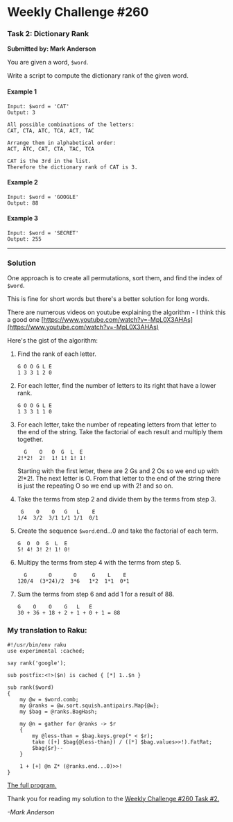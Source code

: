 # Weekly Challenge #260

### Task 2: Dictionary Rank
**Submitted by: Mark Anderson**

You are given a word, ```$word```.

Write a script to compute the dictionary rank of the given word.

#### Example 1
```
Input: $word = 'CAT'
Output: 3

All possible combinations of the letters:
CAT, CTA, ATC, TCA, ACT, TAC

Arrange them in alphabetical order:
ACT, ATC, CAT, CTA, TAC, TCA

CAT is the 3rd in the list.
Therefore the dictionary rank of CAT is 3.
```

#### Example 2
```
Input: $word = 'GOOGLE'
Output: 88
```

#### Example 3
```
Input: $word = 'SECRET'
Output: 255
```

---

### Solution

One approach is to create all permutations, sort them, and find the index of ```$word```.

This is fine for short words but there's a better solution for long words.

There are numerous videos on youtube explaining the algorithm - I think this a good one [https://www.youtube.com/watch?v=-MpL0X3AHAs](https://www.youtube.com/watch?v=-MpL0X3AHAs)

Here's the gist of the algorithm:

1. Find the rank of each letter.

   ```
   G O O G L E
   1 3 3 1 2 0
   ```

2. For each letter, find the number of letters to its right that have a lower rank.

   ```
   G O O G L E
   1 3 3 1 1 0
   ```

3. For each letter, take the number of repeating letters from that letter to the end of the string.
   Take the factorial of each result and multiply them together.
   
   ```  
     G    O   O  G  L  E
   2!*2!  2!  1! 1! 1! 1!
   ```

   Starting with the first letter, there are 2 Gs and 2 Os so we end up with 2!*2!.
   The next letter is O. From that letter to the end of the string there is just the repeating O so we end up with 2!
   and so on.
   
4. Take the terms from step 2 and divide them by the terms from step 3.
 
   ```
    G    O    O   G   L    E
   1/4  3/2  3/1 1/1 1/1  0/1
   ```

5. Create the sequence ```$word```.end...0 and take the factorial of each term.

   ```
   G  O  O  G  L  E
   5! 4! 3! 2! 1! 0!
   ```
   
6. Multipy the terms from step 4 with the terms from step 5.

   ```
     G       O       O     G    L    E
   120/4  (3*24)/2  3*6   1*2  1*1  0*1
   ```
   
7. Sum the terms from step 6 and add 1 for a result of 88.
   ```
   G    O    O    G   L   E
   30 + 36 + 18 + 2 + 1 + 0 + 1 = 88
   ```
### My translation to Raku:

```
#!/usr/bin/env raku
use experimental :cached;

say rank('google');

sub postfix:<!>($n) is cached { [*] 1..$n }

sub rank($word)
{
    my @w = $word.comb;
    my @ranks = @w.sort.squish.antipairs.Map{@w}; 
    my $bag = @ranks.BagHash;

    my @n = gather for @ranks -> $r
    {
        my @less-than = $bag.keys.grep(* < $r);
        take ([+] $bag{@less-than}) / ([*] $bag.values>>!).FatRat;
        $bag{$r}--
    }
        
    1 + [+] @n Z* (@ranks.end...0)>>!
}
```

[The full program.](https://github.com/manwar/perlweeklychallenge-club/blob/master/challenge-260/mark-anderson/raku/ch-2.raku)

Thank you for reading my solution to the [Weekly Challenge #260 Task #2.](https://theweeklychallenge.org/blog/perl-weekly-challenge-260/)

*-Mark Anderson*
